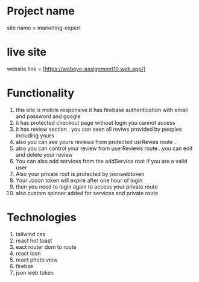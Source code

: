 # Project name

site name = marketing-expert

# live site

website link = [https://webeye-assignment10.web.app/]

# Functionality

1. this site is mobile responsive it has firebase authentication with email and password and google
2. it has protected checkout page without login you cannot access
3. it has review section . you can seen all reviws provided by peoples including yours
4. also you can see yours reviews from protected usrRevies route .
5. also you can control your review from userReviews route...you can edit and delete your review
6. You can also add services from the addService root if you are a valid user
7. Also your private root is protected by jsonwebtoken
8. Your Jason token will expire after one hour of login
9. then you need to login again to access your private route
10. also custom spinner added for services and private route

# Technologies

1. tailwind css
2. react hot toast
3. eact router dom to route
4. react icon
5. react photo view
6. firebse
7. json web token

